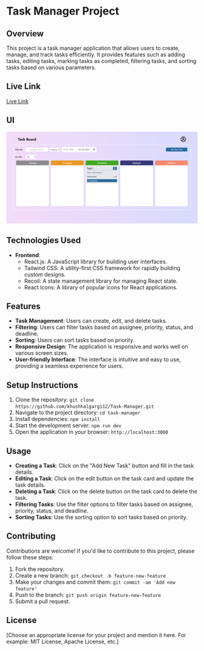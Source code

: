 # Task Manager Project

## Overview

This project is a task manager application that allows users to create, manage, and track tasks efficiently. It provides features such as adding tasks, editing tasks, marking tasks as completed, filtering tasks, and sorting tasks based on various parameters.

## Live Link
[Live Link](https://taskmanagersort.netlify.app/)

## UI

![UI](ui.png)


## Technologies Used

- **Frontend**:
  - React.js: A JavaScript library for building user interfaces.
  - Tailwind CSS: A utility-first CSS framework for rapidly building custom designs.
  - Recoil: A state management library for managing React state.
  - React Icons: A library of popular icons for React applications.

## Features

- **Task Management**: Users can create, edit, and delete tasks.
- **Filtering**: Users can filter tasks based on assignee, priority, status, and deadline.
- **Sorting**: Users can sort tasks based on priority.
- **Responsive Design**: The application is responsive and works well on various screen sizes.
- **User-friendly Interface**: The interface is intuitive and easy to use, providing a seamless experience for users.

## Setup Instructions

1. Clone the repository: `git clone https://github.com/khushhalgarg112/Task-Manager.git`
2. Navigate to the project directory: `cd task-manager`
3. Install dependencies: `npm install`
4. Start the development server: `npm run dev`
5. Open the application in your browser: `http://localhost:3000`

## Usage

- **Creating a Task**: Click on the "Add New Task" button and fill in the task details.
- **Editing a Task**: Click on the edit button on the task card and update the task details.
- **Deleting a Task**: Click on the delete button on the task card to delete the task.
- **Filtering Tasks**: Use the filter options to filter tasks based on assignee, priority, status, and deadline.
- **Sorting Tasks**: Use the sorting option to sort tasks based on priority.

## Contributing

Contributions are welcome! If you'd like to contribute to this project, please follow these steps:

1. Fork the repository.
2. Create a new branch: `git checkout -b feature-new-feature`
3. Make your changes and commit them: `git commit -am 'Add new feature'`
4. Push to the branch: `git push origin feature-new-feature`
5. Submit a pull request.

## License

[Choose an appropriate license for your project and mention it here. For example: MIT License, Apache License, etc.]

